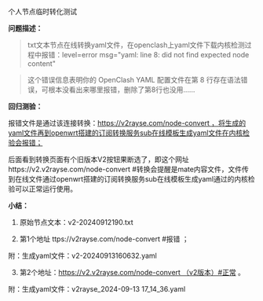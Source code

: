 个人节点临时转化测试

**问题描述：**

> txt文本节点在线转换yaml文件，在openclash上yaml文件下载内核检测过程中报错：level=error msg="yaml: line 8: did not find expected node content"

> 这个错误信息表明你的 OpenClash YAML 配置文件在第 8 行存在语法错误，可根本没看出来哪里报错，删除了第8行也没用……

**回归测验：**

报错文件是通过该连接转换：https://v2rayse.com/node-convert ，将生成的yaml文件再到openwrt搭建的订阅转换服务sub在线模板生成yaml文件在内核检验会报错；

后面看到转换页面有个旧版本V2按钮果断选了，即这个网址https://v2.v2rayse.com/node-convert #转换会提醒是mate内容文件，文件传到在线文件通过openwrt搭建的订阅转换服务sub在线模板生成yaml通过的内核检验可以正常运行使用。

**小结：**

1. 原始节点文本：v2-20240912190.txt
  
2. 第1个地址 ttps://v2rayse.com/node-convert #报错 ；
  
  附：生成yaml文件：v2-20240913160632.yaml
  
3. 第2个地址：https://v2.v2rayse.com/node-convert （v2版本）#正常 。
  
  附：生成yaml文件：v2rayse_2024-09-13 17_14_36.yaml
